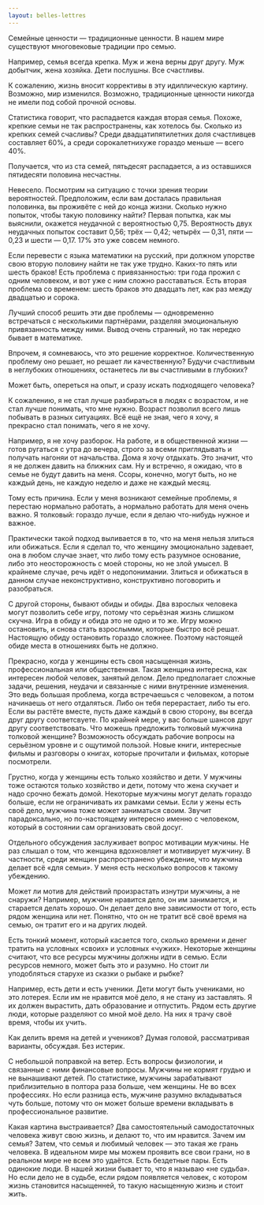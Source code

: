 ```yaml
---
layout: belles-lettres
---
```


Семейные ценности&nbsp;&mdash; традиционные ценности. В нашем мире существуют многовековые традиции про семью.

Например, семья всегда крепка. Муж и жена верны друг другу. Муж добытчик, жена хозяйка. Дети послушны. Все счастливы.

К сожалению, жизнь вносит коррективы в эту идиллическую картину. Возможно, мир изменился. Возможно, традиционные ценности никогда не имели под собой прочной основы.

Статистика говорит, что распадается каждая вторая семья. Похоже, крепкие семьи не так распространены, как хотелось бы. Сколько из крепких семей счасливы? Среди двадцатипятилетних доля счастливцев составляет 60%, а среди сорокалетнихуже гораздо меньше&nbsp;&mdash; всего 40%.

Получается, что из ста семей, пятьдесят распадается, а из оставшихся пятидесяти половина несчастны.

Невесело. Посмотрим на ситуацию с точки зрения теории вероятностей. Предположим, если вам досталась правильная половинка, вы проживёте с ней до конца жизни. Сколько нужно попыток, чтобы такую половинку найти? Первая попытка, как мы выяснили, окажется неудачной с вероятностью 0,75. Вероятность двух неудачных попыток составит 0,56; трёх&nbsp;&mdash; 0,42; четырёх&nbsp;&mdash; 0,31, пяти&nbsp;&mdash;  0,23 и шести&nbsp;&mdash;  0,17. 17% это уже совсем немного.

Если перевести с языка математики на русский, при должном упорстве свою вторую половину найти не так уже трудно. Каких-то пять или шесть браков! Есть проблема с привязанностью: три года прожил с одним человеком, и вот уже с ним сложно расставаться. Есть вторая проблема со временем: шесть браков это двадцать лет, как раз между двадцатью и сорока.

Лучший способ решить эти две проблемы&nbsp;&mdash; одновременно встречаться с несколькими партнёрами, разделяя эмоциональную привязанность между ними. Вывод очень странный, но так нередко бывает в математике.

Впрочем, я сомневаюсь, что это решение корректное. Количественную проблему оно решает, но решает ли качественную? Будучи счастливым в неглубоких отношениях, останетесь ли вы счастливыми в глубоких?

Может быть, опереться на опыт, и сразу искать подходящего человека?

К сожалению, я не стал лучше разбираться в людях с возрастом, и не стал лучше понимать, что мне нужно. Возраст позволил всего лишь побывать в разных ситуациях. Всё ещё не зная, чего я хочу, я прекрасно стал понимать, чего я не хочу.

Например, я не хочу разборок. На работе, и в общественной жизни&nbsp;&mdash; готов ругаться с утра до вечера, строго за всеми приглядывать и получать нагоняи от начальства. Дома я хочу отдыхать. Это значит, что я не должен давить на ближних сам. Ну и встречно, я ожидаю, что в семье не будут давить на меня. Ссоры, конечно, могут быть, но не каждый день, не каждую неделю и даже не каждый месяц.

Тому есть причина. Если у меня возникают семейные проблемы, я перестаю нормально работать, а нормально работать для меня очень важно. Я толковый: гораздо лучше, если я делаю что-нибудь нужное и важное.

Практически такой подход выливается в то, что на меня нельзя злиться или обижаться. Если я сделал то, что женщину эмоционально задевает, она в любом случае знает, что либо тому есть разумное основание, либо это неосторожность с моей стороны, но не злой умысел. В крайнеме случае, речь идёт о недопонимании. Злиться и обижаться в данном случае неконструктивно, конструктивно поговорить и разобраться.

С другой стороны, бывают обиды и обиды. Два взрослых человека могут позволить себе игру, потому что серьёзная жизнь слишком скучна. Игра в обиду и обида это не одно и то же. Игру можно остановить, и снова стать взрослымми, которые быстро всё решат. Настоящую обиду остановить гораздо сложнее. Поэтому настоящей обиде места в отношениях быть не должно.

Прекрасно, когда у женщины есть своя насыщенная жизнь, профессиональная или общественная. Такая женщина интересна, как интересен любой человек, занятый делом. Дело предполагает сложные задачи, решения, неудачи и связанные с ними внутренние изменения. Это ведь большая проблема, когда встречаешься с человеком, а потом начинаешь от него отдаляться. Либо он тебя перерастает, либо ты его. Если вы растёте вместе, пусть даже каждый в свою сторону, вы всегда друг другу соответсвуете. По крайней мере, у вас больше шансов друг другу соответствовать. Что можешь предложить толковый мужчина толковой женщине? Возможность обсуждать рабочие вопросы на серьёзном уровне и с ощутимой пользой. Новые книги, интересные фильмы и разговоры о книгах, которые прочитали и фильмах, которые посмотрели.

Грустно, когда у женщины есть только хозяйство и дети. У мужчины тоже остаются только хозяйство и дети, потому что жена скучает и надо срочно бежать домой. Некоторые мужчины могут делать гораздо больше, если не ограничивать их рамками семьи. Если у жены есть своё дело, мужчина тоже может заниматься своим. Звучит парадоксально, но по-настоящему интересно именно с человеком, который в состоянии сам организовать свой досуг.

Отдельного обсуждения заслуживает вопрос мотивации мужчины. Не раз слышал о том, что женщина вдохновляет и мотивирует мужчину. В частности, среди женщин распространено убеждение, что мужчина делает всё &laquo;для семьи&raquo;. У меня есть несколько вопросов к такому убеждению.

Может ли мотив для действий произрастать изнутри мужчины, а не снаружи? Например, мужчине нравится дело, он им занимается, и старается делать хорошо. Он делает дело вне зависимости от того, есть рядом женщина или нет. Понятно, что он не тратит всё своё время на семью, он тратит его и на других людей.

Есть тонкий момент, который касается того, сколько времени и денег тратить на условных &laquo;своих&raquo; и условных &laquo;чужих&raquo;. Некоторые женщины считают, что все ресурсы мужчины должны идти в семью. Если ресурсов немного, может быть это и разумно. Но стоит ли уподобляться старухе из сказки о рыбаке и рыбке?

Например, есть дети и есть ученики. Дети могут быть учениками, но это лотерея. Если им не нравится моё дело, я не стану из заставлять. Я их должен вырастить, дать образование и отпустить. Рядом есть другие люди, которые разделяют со мной моё дело. На них я трачу своё время, чтобы их учить.

Как делить время на детей и учеников? Думая головой, рассматривая варианты, обсуждая. Без истерик.

С небольшой поправкой на ветер. Есть вопросы физиологии, и связанные с ними финансовые вопросы. Мужчины не кормят грудью и не вынашивают детей. По статистике, мужчины зарабатывают приблизительно в полтора раза больше, чем женщины. Не во всех профессиях. Но если разница есть, мужчине разумно вкладываться чуть больше, потому что он может больше времени вкладывать в профессиональное развитие.

Какая картина выстраивается? Два самостоятельный самодостаточных человека живут свою жизнь, и делают то, что им нравится. Зачем им семья? Затем, что семья и любимый человек&nbsp;&mdash; это такая же грань человека. В идеальном мире мы можем проявить все свои грани, но в реальном мире не всем это удаётся. Есть бездетные пары. Есть одинокие люди. В нашей жизни бывает то, что я называю &laquo;не судьба&raquo;. Но если дело не в судьбе, если рядом появляется человек, с котором жизнь становится насыщенней, то такую насыщенную жизнь и стоит жить.